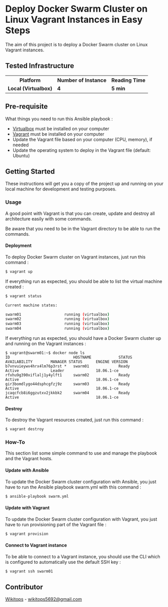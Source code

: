 # Deploy Docker Swarm Cluster on Linux Vagrant Instances in Easy Steps

The aim of this project is to deploy a Docker Swarm cluster on Linux Vagrant instances.

## Tested Infrastructure

<table class="tg">
  <tr>
    <th class="tg-yw4l"><b>Platform</b></th>
    <th class="tg-yw4l"><b>Number of Instance</b></th>
    <th class="tg-yw4l"><b>Reading Time</b></th>
  </tr>
  <tr>
    <td class="tg-yw4l"><b>Local (Virtualbox)</b></td>
    <td class="tg-yw4l"><b>4</b></td>
    <td class="tg-yw4l"><b>5 min</b></td>
  </tr>
</table>

## Pre-requisite

What things you need to run this Ansible playbook :

*   [Virtualbox](https://www.virtualbox.org/wiki/Downloads) must be installed on your computer
*   [Vagrant](https://www.vagrantup.com/docs/installation/) must be installed on your computer
*   Update the Vagrant file based on your computer (CPU, memory), if needed
*   Update the operating system to deploy in the Vagrant file (default: Ubuntu)

## Getting Started

These instructions will get you a copy of the project up and running on your local machine for development and testing purposes.

### Usage

A good point with Vagrant is that you can create, update and destroy all architecture easily with some commands.

Be aware that you need to be in the Vagrant directory to be able to run the commands.

#### Deployment

To deploy Docker Swarm cluster on Vagrant instances, just run this command :

```bash
$ vagrant up
```

If everything run as expected, you should be able to list the virtual machine created :

```bash
$ vagrant status

Current machine states:

swarm01                   running (virtualbox)
swarm02                   running (virtualbox)
swarm03                   running (virtualbox)
swarm04                   running (virtualbox)
```

If everything run as expected, you should have a Docker Swarm cluster up and running on the Vagrant instances :

```
$ vagrant@swarm01:~$ docker node ls
ID                            HOSTNAME            STATUS              AVAILABILITY        MANAGER STATUS      ENGINE VERSION
b7vnvuieywv4hrx4lm76p3rst *   swarm01             Ready               Active              Leader              18.06.1-ce
rfxhu9g390xiflalj1y4ylft1     swarm02             Ready               Active                                  18.06.1-ce
gir3bomdlygo44dsphcgfzj9z     swarm03             Ready               Active                                  18.06.1-ce
jcaqcfcb8i6ggzutxv2jkkbk2     swarm04             Ready               Active                                  18.06.1-ce
```

#### Destroy

To destroy the Vagrant resources created, just run this command :

```bash
$ vagrant destroy
```

### How-To

This section list some simple command to use and manage the playbook and the Vagrant hosts.

#### Update with Ansible

To update the Docker Swarm cluster configuration with Ansible, you just have to run the Ansible playbook swarm.yml with this command :

```bash
$ ansible-playbook swarm.yml
```

#### Update with Vagrant

To update the Docker Swarm cluster configuration with Vagrant, you just have to run provisioning part of the Vagrant file :

```bash
$ vagrant provision
```

#### Connect to Vagrant instance

To be able to connect to a Vagrant instance, you should use the CLI which is configured to automatically use the default SSH key :

```bash
$ vagrant ssh swarm01
```

## Contributor

[Wikitops](https://github.com/wikitops) - wikitops5692@gmail.com
